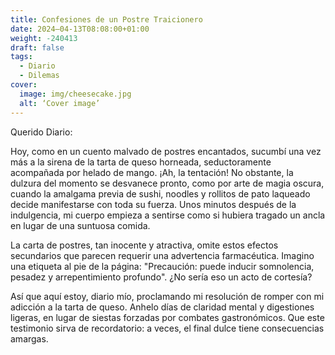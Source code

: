 ```yaml
---
title: Confesiones de un Postre Traicionero
date: 2024–04-13T08:08:00+01:00
weight: -240413
draft: false
tags:
  - Diario
  - Dilemas
cover:
  image: img/cheesecake.jpg
  alt: ‘Cover image’
---
```


Querido Diario:

Hoy, como en un cuento malvado de postres encantados, sucumbí una vez más a la sirena de la tarta de queso horneada, seductoramente acompañada por helado de mango. ¡Ah, la tentación! No obstante, la dulzura del momento se desvanece pronto, como por arte de magia oscura, cuando la amalgama previa de sushi, noodles y rollitos de pato laqueado decide manifestarse con toda su fuerza. Unos minutos después de la indulgencia, mi cuerpo empieza a sentirse como si hubiera tragado un ancla en lugar de una suntuosa comida.

La carta de postres, tan inocente y atractiva, omite estos efectos secundarios que parecen requerir una advertencia farmacéutica. Imagino una etiqueta al pie de la página: "Precaución: puede inducir somnolencia, pesadez y arrepentimiento profundo". ¿No sería eso un acto de cortesía?

Así que aquí estoy, diario mío, proclamando mi resolución de romper con mi adicción a la tarta de queso. Anhelo días de claridad mental y digestiones ligeras, en lugar de siestas forzadas por combates gastronómicos. Que este testimonio sirva de recordatorio: a veces, el final dulce tiene consecuencias amargas.